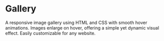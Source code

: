 # Gallery
 A responsive image gallery using HTML and CSS with smooth hover animations. Images enlarge on hover, offering a simple yet dynamic visual effect. Easily customizable for any website.
